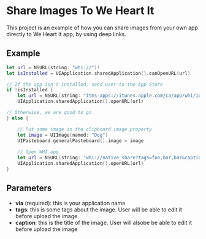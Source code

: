 # Share Images To We Heart It

This project is an example of how you can share images from your own app directly to We Heart It app, by using deep links.

## Example

```swift
let url = NSURL(string: "whi://")!
let isInstalled = UIApplication.sharedApplication().canOpenURL(url)

// If the app isn't installed, send user to the App Store
if !isInstalled {
	let url = NSURL(string: "itms-apps://itunes.apple.com/ca/app/whi/id539124565?mt=8")!
    UIApplication.sharedApplication().openURL(url)

// Otherwise, we are good to go
} else {

	// Put some image in the clipboard image property
    let image = UIImage(named: "Dog")
    UIPasteboard.generalPasteboard().image = image
        
    // Open WHI app
    let url = NSURL(string: "whi://native_share?tags=foo,bar,baz&caption=Caption%20of%20Image&via=MyApp")!
    UIApplication.sharedApplication().openURL(url)
}
```

## Parameters

- **via** (required): this is your application name
- **tags**: this is some tags about the image. User will be able to edit it before upload the image
- **caption**: this is the title of the image. User will alsobe be able to edit it before upload the image
